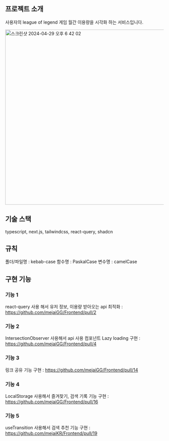 
## 프로젝트 소개

<p align="justify">
사용자의 league of legend 게임 월간 이용량을 시각화 하는 서비스입니다.
</p>
<img width="556" alt="스크린샷 2024-04-29 오후 6 42 02" src="https://github.com/mejaiKR/Frontend/assets/81581828/b204a340-1330-4218-bc61-930dc5d70634">




<br>

## 기술 스택

typescript, next.js, tailwindcss, react-query, shadcn
<br>

## 규칙
폴더/파일명 : kebab-case
함수명 : PaskalCase
변수명 : camelCase

## 구현 기능

### 기능 1
  react-query 사용 해서 유저 정보, 이용량 받아오는 api 최적화 : https://github.com/mejaiGG/Frontend/pull/2
### 기능 2
  IntersectionObserver 사용해서 api 사용 컴포넌트 Lazy loading 구현 : https://github.com/mejaiGG/Frontend/pull/4
### 기능 3
  링크 공유 기능 구현 : https://github.com/mejaiGG/Frontend/pull/14
### 기능 4
  LocalStorage 사용해서 즐겨찾기, 검색 기록 기능 구현 :  https://github.com/mejaiGG/Frontend/pull/16
### 기능 5
  useTransition 사용해서 검색 추천 기능 구현 : https://github.com/mejaiKR/Frontend/pull/19

<br>
